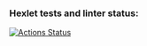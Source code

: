 ### Hexlet tests and linter status:
[![Actions Status](https://github.com/IvanLiVa/frontend-project-44/actions/workflows/hexlet-check.yml/badge.svg)](https://github.com/IvanLiVa/frontend-project-44/actions)